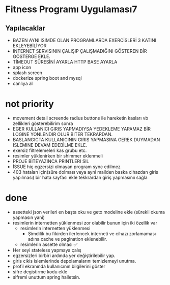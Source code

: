 # Fitness Programı Uygulaması7

## Yapılacaklar
- BAZEN AYNI ISIMDE OLAN PROGRAMLARDA EXERCİSLERİ 3 KATINI EKLEYEBİLİYOR
- INTERNET SERVISININ ÇALIŞIP ÇALIŞMADIĞINI GÖSTEREN BİR GÖSTERGE EKLE.
- TİMEOUT SÜRESİNİ AYARLA HTTP BASE AYARLA
- app icon
- splash screen
- dockerize spring boot and mysql
- canlıya al
# not priority
- movement detail screende radius buttons ile hareketin kasları vb zellikleri gösterebilirim sonra
- EGER KULLANICI GIRIS YAPMADIYSA YEDEKLEME YAPAMAZ BİR LOGINE YONLENDIR OLUR BITER TEKRARDAN.
- BASLANGICTA KULLANICININ GIRIS YAPMASINA GEREK DUYMADAN ISLEMINE DEVAM EDEBİLME EKLE.
- exersiz filtrelemeleri kas grubu etc.
- resimler yüklenirken bir shimmer eklenmeli
- PROJE BITEYAZINCA PRINTLERI SIL
- İSSUE hiç egzersizi olmayan program sync edilmez
- 403 hataları için(süre dolması veya ayni mailden baska cihazdan giris yapılması) bir hata sayfası ekle tekkrardan giriş yapmasınıı sağla
# done
- assetteki json verileri en başta oku ve getx modeline ekle (sürekli okuma yapmasın yani)
- resimlerin internetten yüklenmesi zor olabilir bunun için iki özellik var
  - resimlerin internetten yüklenmesi
    - Şimdilik bu fikirden ilerlencek interneti ve cihazı zorlamaması adına cache ve pagination eklenebilir. 
  - resimlerin assette olması ✅
- Her seyi stateless yapmaya çalış
- egzersizleri birbiri ardında yer değiştirilebilir yap.
- giris cikis islemlerinde depolamalarını temizlemeyi unutma.
- profil ekranında kullanıcının bilgilerini göster
- sifre degistirme kodu ekle
- sifremi unuttum spring halletsin.



